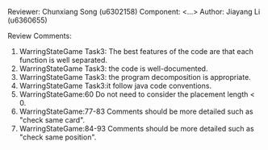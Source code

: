 Reviewer: Chunxiang Song (u6302158)
Component: <...>
Author: Jiayang Li (u6360655)

Review Comments:

1. WarringStateGame Task3: The best features of the code are that each function is well separated.
2. WarringStateGame Task3: the code is well-documented.
3. WarringStateGame Task3: the program decomposition is appropriate.
4. WarringStateGame Task3:it follow java code conventions.
5. WarringStateGame:60 Do not need to consider the placement length < 0.
6. WarringStateGame:77-83 Comments should be more detailed such as "check same card".
7. WarringStateGame:84-93 Comments should be more detailed such as "check same position".




